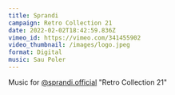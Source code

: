 ```yaml
---
title: Sprandi
campaign: Retro Collection 21
date: 2022-02-02T18:42:59.836Z
vimeo_id: https://vimeo.com/341455902
video_thumbnail: /images/logo.jpeg
format: Digital
music: Sau Poler
---
```

Music for [@sprandi.official](https://www.instagram.com/sprandi.official/) "Retro Collection 21"